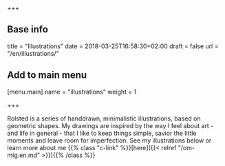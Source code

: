 +++

## Base info
title = "Illustrations"
date = 2018-03-25T16:58:30+02:00
draft = false
url = "/en/illustrations/"

## Add to main menu
[menu.main]
name = "illustrations"
weight = 1

+++

Rolsted is a series of handdrawn, minimalistic illustrations, based on geometric shapes. My drawings are inspired by the way I feel about art - and life in general - that I like to keep things simple, savior the little moments and leave room for imperfection. See my illustrations below or learn more about me {{% class "c-link" %}}[here]({{< relref "/om-mig.en.md" >}}){{% /class %}}